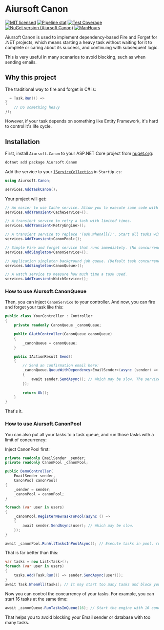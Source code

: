 # Aiursoft Canon

[![MIT licensed](https://img.shields.io/badge/license-MIT-blue.svg)](https://gitlab.aiursoft.cn/aiursoft/canon/-/blob/master/LICENSE)
[![Pipeline stat](https://gitlab.aiursoft.cn/aiursoft/canon/badges/master/pipeline.svg)](https://gitlab.aiursoft.cn/aiursoft/canon/-/pipelines)
[![Test Coverage](https://gitlab.aiursoft.cn/aiursoft/canon/badges/master/coverage.svg)](https://gitlab.aiursoft.cn/aiursoft/canon/-/pipelines)
[![NuGet version (Aiursoft.Canon)](https://img.shields.io/nuget/v/Aiursoft.Canon.svg)](https://www.nuget.org/packages/Aiursoft.Canon/)
[![ManHours](https://manhours.aiursoft.cn/gitlab/gitlab.aiursoft.cn/aiursoft/canon)](https://gitlab.aiursoft.cn/aiursoft/canon/-/commits/master?ref_type=heads)

Aiursoft Canon is used to implement dependency-based Fire and Forget for .NET projects, which means starting a heavy task without waiting for it to complete or caring about its success, and continuing with subsequent logic.

This is very useful in many scenarios to avoid blocking, such as when sending emails.

## Why this project

The traditional way to fire and forget in C# is:

```csharp
_ = Task.Run(() =>
{
    // Do something heavy
});
```

However, if your task depends on something like Entity Framework, it's hard to control it's life cycle.

## Installation

First, install `Aiursoft.Canon` to your ASP.NET Core project from [nuget.org](https://www.nuget.org/packages/Aiursoft.Canon/):

```bash
dotnet add package Aiursoft.Canon
```

Add the service to your [`IServiceCollection`](https://learn.microsoft.com/en-us/dotnet/api/microsoft.extensions.dependencyinjection.iservicecollection) in `StartUp.cs`:

```csharp
using Aiursoft.Canon;

services.AddTaskCanon();
```

Your project will get:

```csharp
// An easier to use Cache service. Allow you to execute some code with a key to cache it.
services.AddTransient<CacheService>();

// A transient service to retry a task with limited times.
services.AddTransient<RetryEngine>();

// A transient service to replace 'Task.WhenAll()'. Start all tasks with limited concurrency.
services.AddTransient<CanonPool>();

// Simple Fire and forget service that runs immediately. (No concurrency limitation)
services.AddSingleton<CanonService>();

// Application singleton background job queue. (Default task concurrency is 8)
services.AddSingleton<CanonQueue>();

// A watch service to measure how much time a task used.
services.AddTransient<WatchService>();
```

### How to use Aiursoft.CanonQueue

Then, you can inject `CanonService` to your controller. And now, you can fire and forget your task like this:

```csharp
public class YourController : Controller
{
    private readonly CanonQueue _canonQueue;

    public OAuthController(CanonQueue canonQueue)
    {
        _canonQueue = canonQueue;
    }

    public IActionResult Send()
    {
        // Send an confirmation email here:
        _canonQueue.QueueWithDependency<EmailSender>(async (sender) =>
        {
            await sender.SendAsync(); // Which may be slow. The service 'EmailSender' will be kept alive!
        });
        
        return Ok();
    }
}
```

That's it.

### How to use Aiursoft.CanonPool

You can also put all your tasks to a task queue, and run those tasks with a limit of concurrency:

Inject CanonPool first:

```csharp
private readonly EmailSender _sender;
private readonly CanonPool _canonPool;

public DemoController(
    EmailSender sender,
    CanonPool canonPool)
{
    _sender = sender;
    _canonPool = canonPool;
}
```

```csharp
foreach (var user in users)
{
    _canonPool.RegisterNewTaskToPool(async () =>
    {
        await sender.SendAsync(user); // Which may be slow.
    });
}

await _canonPool.RunAllTasksInPoolAsync(); // Execute tasks in pool, running tasks should be max at 8.
```

That is far better than this:

```csharp
var tasks = new List<Task>();
foreach (var user in users)
{
    tasks.Add(Task.Run(() => sender.SendAsync(user)));
}
await Task.WhenAll(tasks); // It may start too many tasks and block your remote service like email sender.
```

Now you can control the concurrency of your tasks. For example, you can start 16 tasks at the same time:

```csharp
await _canonQueue.RunTasksInQueue(16); // Start the engine with 16 concurrency and wait for all tasks to complete.
```

That helps you to avoid blocking your Email sender or database with too many tasks.
